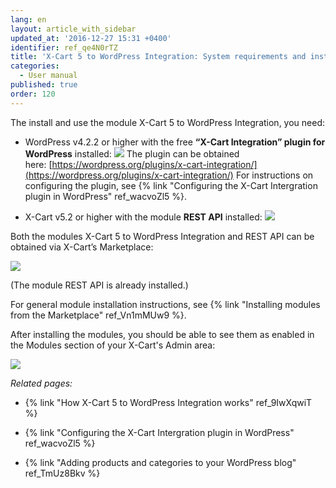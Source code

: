 ```yaml
---
lang: en
layout: article_with_sidebar
updated_at: '2016-12-27 15:31 +0400'
identifier: ref_qe4N0rTZ
title: 'X-Cart 5 to WordPress Integration: System requirements and installation'
categories:
  - User manual
published: true
order: 120
---
```



The install and use the module X-Cart 5 to WordPress Integration, you need:

*   WordPress v4.2.2 or higher with the free **“X-Cart Integration” plugin for WordPress** installed:
    ![]({{site.baseurl}}/attachments/8750578/8719414.png)
    The plugin can be obtained here: [https://wordpress.org/plugins/x-cart-integration/](https://wordpress.org/plugins/x-cart-integration/)
    For instructions on configuring the plugin, see {% link "Configuring the X-Cart Intergration plugin in WordPress" ref_wacvoZl5 %}.

*   X-Cart v5.2 or higher with the module **REST API** installed:
    ![]({{site.baseurl}}/attachments/8750578/8719391.png)

Both the modules X-Cart 5 to WordPress Integration and REST API can be obtained via X-Cart’s Marketplace:

![]({{site.baseurl}}/attachments/8750578/8719393.png)

(The module REST API is already installed.)

For general module installation instructions, see {% link "Installing modules from the Marketplace" ref_Vn1mMUw9 %}.

After installing the modules, you should be able to see them as enabled in the Modules section of your X-Cart's Admin area:

![]({{site.baseurl}}/attachments/8750578/8719394.png)

_Related pages:_

*   {% link "How X-Cart 5 to WordPress Integration works" ref_9IwXqwiT %}

*   {% link "Configuring the X-Cart Intergration plugin in WordPress" ref_wacvoZl5 %}

*   {% link "Adding products and categories to your WordPress blog" ref_TmUz8Bkv %}

